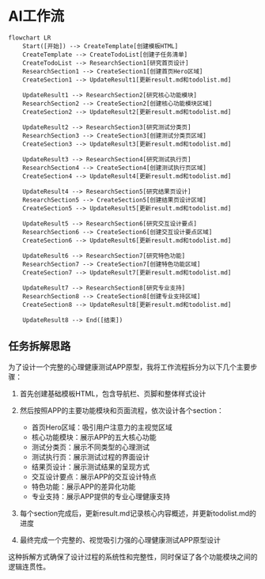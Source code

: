 # AI工作流

```mermaid
flowchart LR
    Start([开始]) --> CreateTemplate[创建模板HTML]
    CreateTemplate --> CreateTodoList[创建子任务清单]
    CreateTodoList --> ResearchSection1[研究首页设计]
    ResearchSection1 --> CreateSection1[创建首页Hero区域]
    CreateSection1 --> UpdateResult1[更新result.md和todolist.md]
    
    UpdateResult1 --> ResearchSection2[研究核心功能模块]
    ResearchSection2 --> CreateSection2[创建核心功能模块区域]
    CreateSection2 --> UpdateResult2[更新result.md和todolist.md]
    
    UpdateResult2 --> ResearchSection3[研究测试分类页]
    ResearchSection3 --> CreateSection3[创建测试分类页区域]
    CreateSection3 --> UpdateResult3[更新result.md和todolist.md]
    
    UpdateResult3 --> ResearchSection4[研究测试执行页]
    ResearchSection4 --> CreateSection4[创建测试执行页区域]
    CreateSection4 --> UpdateResult4[更新result.md和todolist.md]
    
    UpdateResult4 --> ResearchSection5[研究结果页设计]
    ResearchSection5 --> CreateSection5[创建结果页设计区域]
    CreateSection5 --> UpdateResult5[更新result.md和todolist.md]
    
    UpdateResult5 --> ResearchSection6[研究交互设计要点]
    ResearchSection6 --> CreateSection6[创建交互设计要点区域]
    CreateSection6 --> UpdateResult6[更新result.md和todolist.md]
    
    UpdateResult6 --> ResearchSection7[研究特色功能]
    ResearchSection7 --> CreateSection7[创建特色功能区域]
    CreateSection7 --> UpdateResult7[更新result.md和todolist.md]
    
    UpdateResult7 --> ResearchSection8[研究专业支持]
    ResearchSection8 --> CreateSection8[创建专业支持区域]
    CreateSection8 --> UpdateResult8[更新result.md和todolist.md]
    
    UpdateResult8 --> End([结束])
```

## 任务拆解思路

为了设计一个完整的心理健康测试APP原型，我将工作流程拆分为以下几个主要步骤：

1. 首先创建基础模板HTML，包含导航栏、页脚和整体样式设计
2. 然后按照APP的主要功能模块和页面流程，依次设计各个section：
   - 首页Hero区域：吸引用户注意力的主视觉区域
   - 核心功能模块：展示APP的五大核心功能
   - 测试分类页：展示不同类型的心理测试
   - 测试执行页：展示测试过程的界面设计
   - 结果页设计：展示测试结果的呈现方式
   - 交互设计要点：展示APP的交互设计特点
   - 特色功能：展示APP的差异化功能
   - 专业支持：展示APP提供的专业心理健康支持

3. 每个section完成后，更新result.md记录核心内容概述，并更新todolist.md的进度
4. 最终完成一个完整的、视觉吸引力强的心理健康测试APP原型设计

这种拆解方式确保了设计过程的系统性和完整性，同时保证了各个功能模块之间的逻辑连贯性。